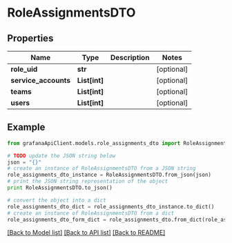 # RoleAssignmentsDTO


## Properties
Name | Type | Description | Notes
------------ | ------------- | ------------- | -------------
**role_uid** | **str** |  | [optional] 
**service_accounts** | **List[int]** |  | [optional] 
**teams** | **List[int]** |  | [optional] 
**users** | **List[int]** |  | [optional] 

## Example

```python
from grafanaApiClient.models.role_assignments_dto import RoleAssignmentsDTO

# TODO update the JSON string below
json = "{}"
# create an instance of RoleAssignmentsDTO from a JSON string
role_assignments_dto_instance = RoleAssignmentsDTO.from_json(json)
# print the JSON string representation of the object
print RoleAssignmentsDTO.to_json()

# convert the object into a dict
role_assignments_dto_dict = role_assignments_dto_instance.to_dict()
# create an instance of RoleAssignmentsDTO from a dict
role_assignments_dto_form_dict = role_assignments_dto.from_dict(role_assignments_dto_dict)
```
[[Back to Model list]](../README.md#documentation-for-models) [[Back to API list]](../README.md#documentation-for-api-endpoints) [[Back to README]](../README.md)



